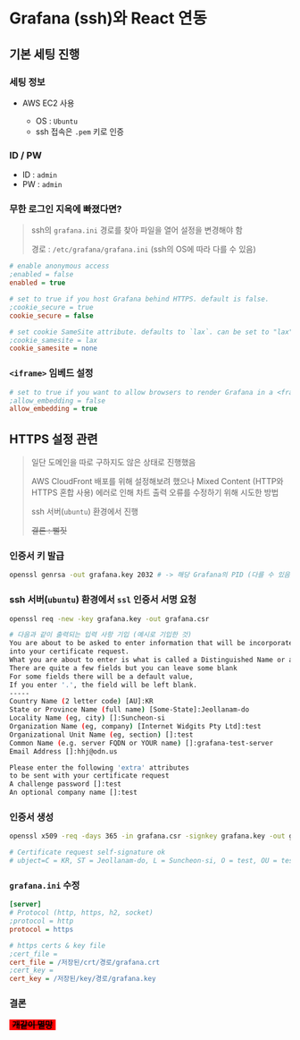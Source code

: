 # Grafana (ssh)와 React 연동

## 기본 세팅 진행

### 세팅 정보

- AWS EC2 사용

  - OS : `Ubuntu`
  - ssh 접속은 `.pem` 키로 인증

### ID / PW

- ID : `admin`
- PW : `admin`

### 무한 로그인 지옥에 빠졌다면?

> ssh의 `grafana.ini` 경로를 찾아 파일을 열어 설정을 변경해야 함
>
> 경로 : `/etc/grafana/grafana.ini` (ssh의 OS에 따라 다를 수 있음)

```ini
# enable anonymous access
;enabled = false
enabled = true

# set to true if you host Grafana behind HTTPS. default is false.
;cookie_secure = true
cookie_secure = false

# set cookie SameSite attribute. defaults to `lax`. can be set to "lax", "strict", "none" and "disabled"
;cookie_samesite = lax
cookie_samesite = none
```

### `<iframe>` 임베드 설정

```ini
# set to true if you want to allow browsers to render Grafana in a <frame>, <iframe>, <embed> or <object>. default is false.
;allow_embedding = false
allow_embedding = true
```

## HTTPS 설정 관련

> 일단 도메인을 따로 구하지도 않은 상태로 진행했음
>
> AWS CloudFront 배포를 위해 설정해보려 했으나 Mixed Content (HTTP와 HTTPS 혼합 사용) 에러로 인해 차트 출력 오류를 수정하기 위해 시도한 방법
>
> ssh 서버(`ubuntu`) 환경에서 진행
>
> ~~결론 : 뻘짓~~

### 인증서 키 발급

```bash
openssl genrsa -out grafana.key 2032 # -> 해당 Grafana의 PID (다를 수 있음)
```

### ssh 서버(`ubuntu`) 환경에서 `ssl` 인증서 서명 요청

```bash
openssl req -new -key grafana.key -out grafana.csr

# 다음과 같이 출력되는 입력 사항 기입 (예시로 기입한 것)
You are about to be asked to enter information that will be incorporated
into your certificate request.
What you are about to enter is what is called a Distinguished Name or a DN.
There are quite a few fields but you can leave some blank
For some fields there will be a default value,
If you enter '.', the field will be left blank.
-----
Country Name (2 letter code) [AU]:KR
State or Province Name (full name) [Some-State]:Jeollanam-do
Locality Name (eg, city) []:Suncheon-si
Organization Name (eg, company) [Internet Widgits Pty Ltd]:test
Organizational Unit Name (eg, section) []:test
Common Name (e.g. server FQDN or YOUR name) []:grafana-test-server
Email Address []:hhj@odn.us

Please enter the following 'extra' attributes
to be sent with your certificate request
A challenge password []:test
An optional company name []:test
```

### 인증서 생성

```bash
openssl x509 -req -days 365 -in grafana.csr -signkey grafana.key -out grafana.crt

# Certificate request self-signature ok
# ubject=C = KR, ST = Jeollanam-do, L = Suncheon-si, O = test, OU = test, CN = grafana-test-server, # emailAddress = hhj@odn.us
```

### `grafana.ini` 수정

```ini
[server]
# Protocol (http, https, h2, socket)
;protocol = http
protocol = https

# https certs & key file
;cert_file =
cert_file = /저장된/crt/경로/grafana.crt
;cert_key =
cert_key = /저장된/key/경로/grafana.key
```

### 결론

<span style="background-color: #FF0000; color: black; padding-left: 5px; padding-right: 5px; font-size: 15px">**~~개같이 멸망~~**</span>
